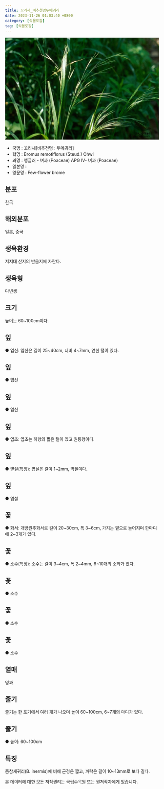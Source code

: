 ```yaml
---
title: 꼬리새_비추천명두메귀리
date: 2023-11-26 01:03:40 +0800
category: [식물도감]
tag: [식물도감]
---
```




![꼬리새[비추천명 : 두메귀리]](/assets/img/fileUpload/plants/basic/Gramineae/Bromus/22079/22079_1_th2.jpg)
- 국명 : 꼬리새[비추천명 : 두메귀리]
- 학명 : Bromus remotiflorus (Steud.) Ohwi
- 과명 : 앵글러 - 벼과 (Poaceae) APG Ⅳ- 벼과 (Poaceae)
- 일본명 : 
- 영문명 : Few-flower brome


## 분포
한국
## 해외분포
일본, 중국
## 생육환경
저지대 산지의 반음지에 자란다.
## 생육형
다년생
## 크기
높이는 60~100cm이다.
## 잎
● 엽신: 엽신은 길이 25~40cm, 너비 4~7mm, 연한 털이 있다.
## 잎
● 엽신
## 잎
● 엽신
## 잎
● 엽초: 엽초는 하향의 짧은 털이 있고 원통형이다.
## 잎
● 옆설(특징): 엽설은 길이 1~2mm, 막질이다.
## 잎
● 엽설
## 꽃
● 화서: 개방원추화서로 길이 20~30cm, 폭 3~6cm, 가지는 밑으로 늘어지며 한마디에 2~3개가 있다.
## 꽃
● 소수(특징): 소수는 길이 3~4cm, 폭 2~4mm, 6~10개의 소화가 있다.
## 꽃
● 소수
## 꽃
● 소수
## 꽃
● 소수
## 열매
영과
## 줄기
줄기는 한 포기에서 여러 개가 나오며 높이 60~100cm, 6~7개의 마디가 있다.
## 줄기
● 높이: 60~100cm
## 특징
좀참새귀리(B. inermis)에 비해 근경은 짧고, 까락은 길이 10~13mm로 보다 길다.






본 데이터에 대한 모든 저작권리는 국립수목원 또는 원저작자에게 있습니다.

